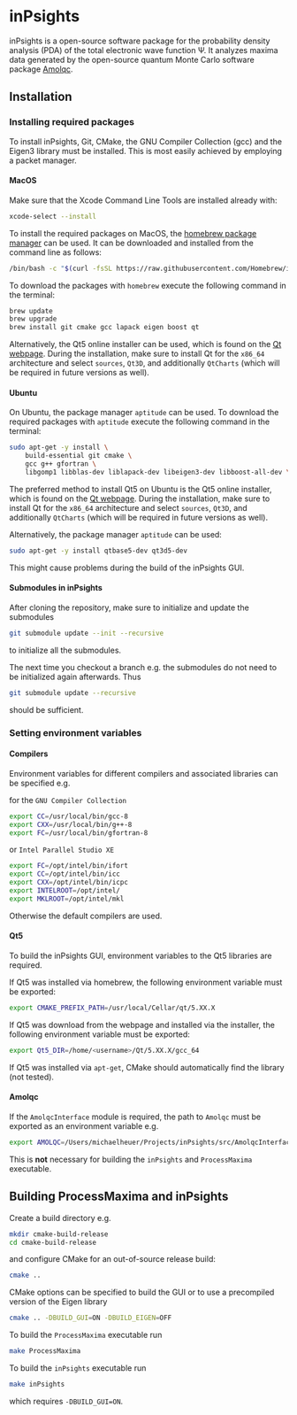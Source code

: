 # inPsights
inPsights is a open-source software package for the probability density analysis (PDA) of the total electronic wave function Ψ.
It analyzes maxima data generated by the open-source quantum Monte Carlo software package [Amolqc](https://github.com/luechow-group/Amolqc).

## Installation
### Installing required packages
To install inPsights, Git, CMake, the GNU Compiler Collection (gcc) and the Eigen3 library must be installed. This is most easily achieved by employing a packet manager.

#### MacOS
Make sure that the Xcode Command Line Tools are installed already with: 
```bash
xcode-select --install
```

To install the required packages on MacOS, the [homebrew package manager](https://brew.sh) can be used. 
It can be downloaded and installed from the command line as follows:
```bash
/bin/bash -c "$(curl -fsSL https://raw.githubusercontent.com/Homebrew/install/master/install.sh)"
```
To download the packages with `homebrew` execute the following command in the terminal:
```bash
brew update
brew upgrade
brew install git cmake gcc lapack eigen boost qt
```

Alternatively, the Qt5 online installer can be used, which is found on the [Qt webpage](https://www.qt.io/download).
During the installation, make sure to install Qt for the `x86_64` architecture and select `sources`, `Qt3D`, and additionally `QtCharts` (which will be required in future versions as well).


#### Ubuntu
On Ubuntu, the package manager `aptitude` can be used.
To download the required packages with `aptitude` execute the following command in the terminal:
```bash
sudo apt-get -y install \
    build-essential git cmake \
    gcc g++ gfortran \
    libgomp1 libblas-dev liblapack-dev libeigen3-dev libboost-all-dev \ 
```

The preferred method to install Qt5 on Ubuntu is the Qt5 online installer, which is found on the [Qt webpage](https://www.qt.io/download).
During the installation, make sure to install Qt for the `x86_64` architecture and select `sources`, `Qt3D`, and additionally `QtCharts` (which will be required in future versions as well).

Alternatively, the package manager `aptitude` can be used:
```bash
sudo apt-get -y install qtbase5-dev qt3d5-dev 
```
This might cause problems during the build of the inPsights GUI.

#### Submodules in inPsights
After cloning the repository, make sure to initialize and update the submodules
```bash
git submodule update --init --recursive
```
to initialize all the submodules.

The next time you checkout a branch e.g. the submodules do not need to be initialized again afterwards. Thus
```bash
git submodule update --recursive
```
should be sufficient.

### Setting environment variables

#### Compilers
Environment variables for different compilers and associated libraries can be specified e.g. 

for the `GNU Compiler Collection`
```bash
export CC=/usr/local/bin/gcc-8
export CXX=/usr/local/bin/g++-8
export FC=/usr/local/bin/gfortran-8
```
or `Intel Parallel Studio XE`
```bash
export FC=/opt/intel/bin/ifort
export CC=/opt/intel/bin/icc
export CXX=/opt/intel/bin/icpc
export INTELROOT=/opt/intel/
export MKLROOT=/opt/intel/mkl
```
Otherwise the default compilers are used.

#### Qt5
To build the inPsights GUI, environment variables to the Qt5 libraries are required.

If Qt5 was installed via homebrew, the following environment variable must be exported:

```bash
export CMAKE_PREFIX_PATH=/usr/local/Cellar/qt/5.XX.X
```

If Qt5 was download from the webpage and installed via the installer, the following environment variable must be exported:
```bash
export Qt5_DIR=/home/<username>/Qt/5.XX.X/gcc_64
```

If Qt5 was installed via `apt-get`, CMake should automatically find the library (not tested).

#### Amolqc
If the `AmolqcInterface` module is required, the path to `Amolqc` must be exported as an environment variable e.g.
```bash
export AMOLQC=/Users/michaelheuer/Projects/inPsights/src/AmolqcInterface/Amolqc
```
This is **not** necessary for building the `inPsights` and `ProcessMaxima` executable.

## Building ProcessMaxima and inPsights

Create a build directory e.g.
```bash
mkdir cmake-build-release
cd cmake-build-release
```
and configure CMake for an out-of-source release build:
```bash
cmake ..
```
CMake options can be specified to build the GUI or to use a precompiled version of the Eigen library
```bash
cmake .. -DBUILD_GUI=ON -DBUILD_EIGEN=OFF
```

To build the `ProcessMaxima` executable run
```bash
make ProcessMaxima
```
To build the `inPsights` executable run
```bash
make inPsights
```
which requires `-DBUILD_GUI=ON`.


